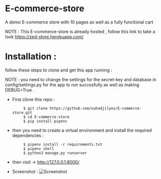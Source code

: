# E-commerce-store
A demo E-commerce store with 10 pages as well as a fully functional cart

NOTE : This E-commerce-store is already hosted , follow this link to take a look https://zed-store.herokuapp.com/

# Installation :

follow these steps to clone and get this app running :

NOTE : you need to change the settings for the secret-key and database in config/settings.py for the app to run succesfully as well as making DEBUG=True .
 
 - First clone this repo :

            $ git clone https://github.com/ouhadjilyes/E-commerce-store.git
            $ cd E-commerce-store
            $ pip install pipenv

 - then you need to create a virtual environment and install the required dependencies :
            
            $ pipenv install -r requirements.txt
            $ pipenv shell 
            $ python3 manage.py runserver 
           
 - then visit -> http://127.0.0.1:8000/


 - Screenshot : 
 ![Screenshot](https://user-images.githubusercontent.com/87667883/147891694-a2a9f7c3-f929-49d8-8eb9-3ed5905fa884.png)
